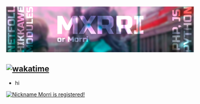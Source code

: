 ![banner](https://github.com/MXRRI/MXRRI/raw/main/me.png)

## [![wakatime](https://wakatime.com/badge/user/8dcdd8d4-f146-496c-a813-256aa4b11e39.svg)](https://wakatime.com/@8dcdd8d4-f146-496c-a813-256aa4b11e39)
- hi

<a href="https://mynickname.com/id568611"><img src="https://mynickname.com/img.php?nick=Morri&sert=2&text=t4" alt="Nickname Morri is registered!" border="0" /></a>
